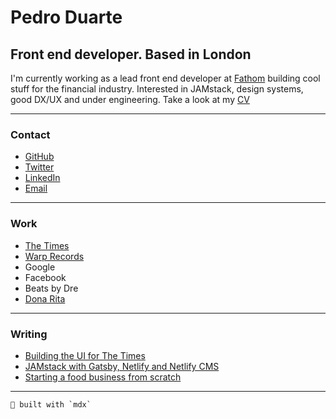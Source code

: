 # Pedro Duarte

## Front end developer. Based in London

I'm currently working as a lead front end developer at [Fathom](https://fathomlondon.com) building cool stuff for the financial industry. Interested in JAMstack, design systems, good DX/UX and under engineering. Take a look at my [CV](./cv.md)

---

### Contact

- [GitHub](https://github.com/peduarte)
- [Twitter](https://twitter.com/peduarte)
- [LinkedIn](https://uk.linkedin.com/in/peduarteltd)
- [Email](mailto:contact@peduarte.com)

---

### Work

- [The Times](https://thetimes.co.uk)
- [Warp Records](https://warp.net)
- Google
- Facebook
- Beats by Dre
- [Dona Rita](https://donarita.co.uk)

---

### Writing

- [Building the UI for The Times](https://medium.com/swlh/building-the-ui-for-the-new-the-times-website-26dc4e6569e)
- [JAMstack with Gatsby, Netlify and Netlify CMS](https://medium.com/netlify/jamstack-with-gatsby-netlify-and-netlify-cms-a300735e2c5d)
- [Starting a food business from scratch](https://medium.com/@OiDonaRita/starting-a-food-business-from-scratch-9baed673657c)

---

```
👊 built with `mdx`
```
